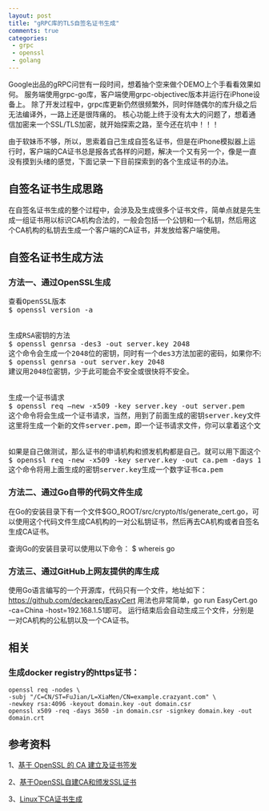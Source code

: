 ```yaml
--- 
layout: post
title: "gRPC库的TLS自签名证书生成"
comments: true
categories:
 - grpc
 - openssl
 - golang
---
```

Google出品的gRPC问世有一段时间，想着抽个空来做个DEMO上个手看看效果如何。
服务端使用grpc-go库，客户端使用grpc-objectivec版本并运行在iPhone设备上。
除了开发过程中，grpc库更新仍然很频繁外，同时伴随偶尔的库升级之后无法编译外，一路上还是很阵痛的。
核心功能上终于没有太大的问题了，想着通信加密来一个SSL/TLS加密，就开始探索之路，至今还在坑中！！！

由于软妹币不够，所以，思索着自己生成自签名证书，但是在iPhone模拟器上运行时，客户端的CA证书总是报各式各样的问题，解决一个又有另一个，像是一直没有摸到头绪的感觉，下面记录一下目前探索到的各个生成证书的办法。

## 自签名证书生成思路
在自签名证书生成的整个过程中，会涉及及生成很多个证书文件，简单点就是先生成一组证书用以标识CA机构合法的，一般会包括一个公钥和一个私钥，然后用这个CA机构的私钥去生成一个客户端的CA证书，并发放给客户端使用。


## 自签名证书生成方法

### 方法一、通过OpenSSL生成
<!--more-->
<pre class="brush: text" line="1">
查看OpenSSL版本
$ openssl version -a


生成RSA密钥的方法
$ openssl genrsa -des3 -out server.key 2048
这个命令会生成一个2048位的密钥，同时有一个des3方法加密的密码，如果你不想要每次都输入密码，可以改成：
$ openssl genrsa -out server.key 2048
建议用2048位密钥，少于此可能会不安全或很快将不安全。


生成一个证书请求
$ openssl req –new -x509 -key server.key -out server.pem
这个命令将会生成一个证书请求，当然，用到了前面生成的密钥server.key文件
这里将生成一个新的文件server.pem，即一个证书请求文件，你可以拿着这个文件去数字证书颁发机构（即CA）申请一个数字证书。CA会给你一个新的文件ca.pem，那才是你的数字证书。


如果是自己做测试，那么证书的申请机构和颁发机构都是自己。就可以用下面这个命令来生成证书：
$ openssl req -new -x509 -key server.key -out ca.pem -days 1095
这个命令将用上面生成的密钥server.key生成一个数字证书ca.pem
</pre>

### 方法二、通过Go自带的代码文件生成
在Go的安装目录下有一个文件$GO_ROOT/src/crypto/tls/generate_cert.go，可以使用这个代码文件生成CA机构的一对公私钥证书，然后再去CA机构或者自签名生成CA证书。

查询Go的安装目录可以使用以下命令：
$ whereis go

### 方法三、通过GitHub上网友提供的库生成
使用Go语言编写的一个开源库，代码只有一个文件，地址如下：
https://github.com/deckarep/EasyCert
用法也非常简单，go run EasyCert.go -ca=China -host=192.168.1.51即可。
运行结束后会自动生成三个文件，分别是一对CA机构的公私钥以及一个CA证书。

## 相关

### 生成docker registry的https证书：

```
openssl req -nodes \
-subj "/C=CN/ST=FuJian/L=XiaMen/CN=example.crazyant.com" \
-newkey rsa:4096 -keyout domain.key -out domain.csr
openssl x509 -req -days 3650 -in domain.csr -signkey domain.key -out domain.crt
```

## 参考资料
1、<a href="http://rhythm-zju.blog.163.com/blog/static/310042008015115718637/">基于 OpenSSL 的 CA 建立及证书签发 </a>

2、<a href="http://segmentfault.com/a/1190000002569859">基于OpenSSL自建CA和颁发SSL证书</a>

3、<a href="http://blog.csdn.net/php_boy/article/details/6660697">Linux下CA证书生成</a>